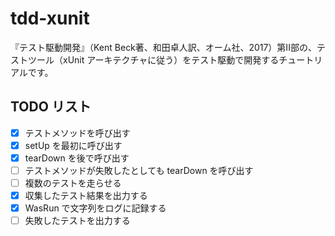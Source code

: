 # tdd-xunit

『テスト駆動開発』（Kent Beck著、和田卓人訳、オーム社、2017）第II部の、テストツール（xUnit アーキテクチャに従う）をテスト駆動で開発するチュートリアルです。

## TODO リスト
- [x] テストメソッドを呼び出す
- [x] setUp を最初に呼び出す
- [x] tearDown を後で呼び出す
- [ ] テストメソッドが失敗したとしても tearDown を呼び出す
- [ ] 複数のテストを走らせる
- [x] 収集したテスト結果を出力する
- [x] WasRun で文字列をログに記録する
- [ ] 失敗したテストを出力する
